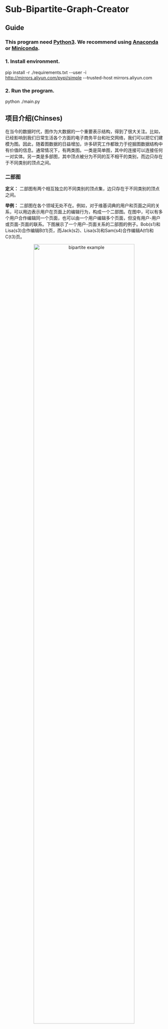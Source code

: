 ﻿# Sub-Bipartite-Graph-Creator

## Guide

### This program need [Python3](https://www.python.org/downloads/). We recommend using [Anaconda](https://www.anaconda.com/products/individual#Downloads) or [Miniconda](https://docs.conda.io/en/latest/miniconda.html).

### 1. Install environment.

pip install -r ./requirements.txt --user -i http://mirrors.aliyun.com/pypi/simple --trusted-host mirrors.aliyun.com

### 2. Run the program.
python ./main.py

## 项目介绍(Chinses)
在当今的数据时代，图作为大数据的一个重要表示结构，得到了很大关注。比如，已经影响到我们日常生活各个方面的电子商务平台和社交网络，我们可以把它们建模为图。因此，随着图数据的日益增加，许多研究工作都致力于挖掘图数据结构中有价值的信息。通常情况下，有两类图。一类是简单图，其中的连接可以连接任何一对实体。另一类是多部图，其中顶点被分为不同的互不相干的类别，而边只存在于不同类别的顶点之间。

### 二部图
**定义：** 二部图有两个相互独立的不同类别的顶点集，边只存在于不同类别的顶点之间。

**举例：** 二部图在各个领域无处不在。例如，对于维基词典的用户和页面之间的关系，可以用边表示用户在页面上的编辑行为，构成一个二部图。在图中，可以有多个用户合作编辑同一个页面，也可以由一个用户编辑多个页面，但没有用户-用户或页面-页面的联系。下图展示了一个用户-页面关系的二部图的例子。Bob(s1)和Lisa(s3)合作编辑B(t1)页，而Jack(s2)、Lisa(s3)和Sam(s4)合作编辑A(t1)和C(t3)页。

<div align=center>
   <img src="./fig/intro.png" width="80%" alt="bipartite example"/><br/>
</div>

### 二部图分类应用举例

1. 不同语言的用户和他们编写的维基词典页面可以组成不同类别的二部图。对这些数据进一步挖掘，可以实现对用户的分类，或是得到不同母语的用户的使用习惯。

2. 二部图分类还可用于洗钱检测。考虑到亚马逊等电子商务平台中已知的洗钱周期之间的有向边，我们可以学习这些二部图的特征表示，并进一步利用它们来检测其他潜在的洗钱周期。

3. 在描述蛋白质结构时，将二级结构之间的相互作用表示为二部图是可行的。而且，二部图的分类可以作为寻找蛋白质中常见亚结构的基础。因此，在寻找具有类似结构的蛋白质时，二部图分类也可以发挥重要作用。

### 问题描述
1. 定义：利用某一时序二部图的时序信息，从二部图中截出大小符合要求的连通图，可获得一组同类型的二部图数据集。利用该思想，可生成获得多类型二部图数据集。

2. 输入：
    - 同一张图的节点出现的相对时间间隔（Gap）
    - 生成的图的最小节点数（Min）
    - 生成的图的最大节点数（Max）

3. 输出：

    - 多类型二部图数据集的邻接矩阵
    - 每个节点对应的图序号
    - 每个图的类别标签
    - 新数据集各信息的统计表格

4. 痛点：

    - 少有公开的多类型二部图数据集
    - 难以筛选、批量下载时序二部图数据集
    - 对原始数据集的处理过程较为繁杂
    - 根据时序信息进行分割，可能获得实验中无法使用的非连通图
    - 难以直接获取新生成的数据集的各类信息，如总点数、边数等

### 功能描述

1. 启动爬虫爬取数据集，并对这些数据集进行筛选，只保留时序二部图数据集。整个过程大约需要十五秒。

<div align=center>
<figure>
   <img src="./fig/prepare1.png" width="45%" alt="main"/>
   <img src="./fig/prepare2.png" width="45%" alt="main"/>
   <img src="./fig/prepare3.png" width="45%" alt="main"/>
   <img src="./fig/prepare4.png" width="45%" alt="main"/>
   <img src="./fig/main_ui.jpg" width="80%" alt="main"/>
</figure>
</div>

2. 选择需要处理的数据。利用左上角“Deselect all”按钮可取消所有已选数据集。当前已选数据集的数量会显示在右下角“generate”按钮上。当选择的数据集数量大于等于2时，单击“generate”按钮会弹出选中的数据集的确认界面。按下确定后将会开始生成由这些数据集为原始数据的多类型二部图数据集。

<div align=center>
   <img src="./fig/data_check.jpeg" width="80%" alt="main"/><br/>
</div>

3. 下载器下载并获取数据集源文件。

<div align=center>
   <img src="./fig/datas_tar.jpeg" width="80%" alt="main"/><br/>
</div>

4. 解压器解压所需的数据集。

<div align=center>
   <img src="./fig/datas_origin.jpeg" width="80%" alt="main"/><br/>
</div>

5. 根据设定进行裁剪，获得各数据集的无时序连通子图，并将结果存于以当前时间命名的文件夹中。

<div align=center>
   <img src="./fig/raw.jpeg" width="80%" alt="main"/><br/>
</div>

6. 数据统计，包括每种类型的二部图中的所有S节点数量，所有T节点数量，总边数以及该类型的图的总数。

<div align=center>
   <img src="./fig/data_exccel.jpeg" width="80%" alt="main"/><br/>
</div>

### 功能优化：

1. 初始化时提供加载界面，并显示加载过程。

2. UI界面提供信息展示窗口，实时展示当前步骤，并在得到数据集时打印“伪统计表”。

<div align=center>
   <img src="./fig/data_ui.jpeg" width="80%" alt="main"/><br/>
</div>

3. 利用QT5组件，界面可自适应拖拽，超参输入框可手动输入规定范围内的数值，也可鼠标滚轮调节。

4. 下载器于下载前会检查本地是否已有目标数据集，避免重复下载。

5. 数据表格保持对齐（name与data）

6. 表格中上下相邻的选项组用统一的底色区分

7. 生成一次数据集后，可直接回到主界面继续选择生成其他数据集，并提供“一键全不选”功能按钮。


